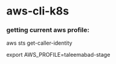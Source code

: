 # aws-cli-k8s

### getting current aws profile:
aws sts get-caller-identity

export AWS_PROFILE=taleemabad-stage
